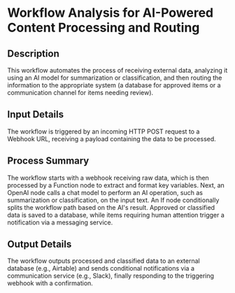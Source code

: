 # Workflow Analysis for AI-Powered Content Processing and Routing

## Description
This workflow automates the process of receiving external data, analyzing it using an AI model for summarization or classification, and then routing the information to the appropriate system (a database for approved items or a communication channel for items needing review).

## Input Details
The workflow is triggered by an incoming HTTP POST request to a Webhook URL, receiving a payload containing the data to be processed.

## Process Summary
The workflow starts with a webhook receiving raw data, which is then processed by a Function node to extract and format key variables. Next, an OpenAI node calls a chat model to perform an AI operation, such as summarization or classification, on the input text. An If node conditionally splits the workflow path based on the AI's result. Approved or classified data is saved to a database, while items requiring human attention trigger a notification via a messaging service.

## Output Details
The workflow outputs processed and classified data to an external database (e.g., Airtable) and sends conditional notifications via a communication service (e.g., Slack), finally responding to the triggering webhook with a confirmation.
